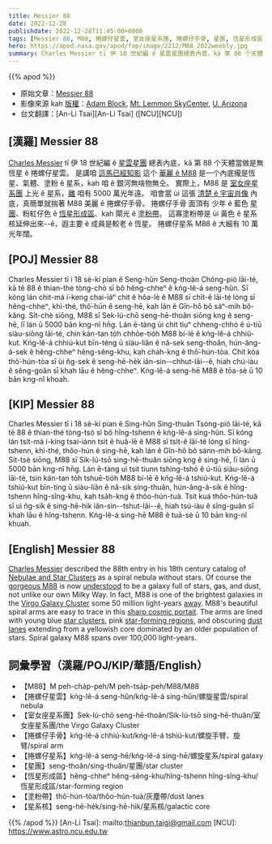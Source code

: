 ```yaml
---
title: Messier 88
date: 2022-12-28
publishdate: 2022-12-28T11:45:00+0800
tags: [Messier 88, M88, 捲螺仔星雲, 室女座星系團, 捲螺仔手骨, 星團, 恆星形成區, 塗粉帶, 星系核, 捲螺仔星系]
hero: https://apod.nasa.gov/apod/fap/image/2212/M88_2022weebly.jpg
summary: Charles Messier tī 伊 18 世紀編 ê 星雲星團總表內底，kā 第 88 个天體當做是無恆星 ê 捲螺仔星雲。
---
```


{{% apod %}}

- 原始文章：[Messier 88](https://apod.nasa.gov/apod/ap221228.html)
- 影像來源 kah [版權][copyright]：[Adam Block](http://www.caelumobservatory.com/index.html), [Mt. Lemmon SkyCenter](http://skycenter.arizona.edu/), [U. Arizona](http://www.as.arizona.edu/)
- 台文翻譯：[An-Li Tsai][An-Li Tsai] ([NCU][NCU])

## [漢羅] Messier 88
[Charles Messier][Charles Messier] tī 伊 18 世紀編 ê [星雲星團][Nebulae and Star Clusters] 總表內底，kā 第 88 个天體當做是無恆星 ê 捲螺仔星雲。
是講咱 [這馬已經知影][understood] 這个 [華麗 ê M88][gorgeous M88] 是一个內底攏是恆星、氣體、塗粉 ê 星系，kah 咱 ê 銀河無啥物無仝。
實際上，M88 是 [室女座星系團][Virgo Galaxy Cluster] 上光 ê 星系，[離][away] 咱有 5000 萬光年遠。
咱會當 ùi 這張 [清楚 ê 宇宙肖像][sharp cosmic portait] 內底，真簡單就揣著 M88 美麗 ê 捲螺仔手骨。
捲螺仔手骨 面頂有 少年 ê 藍色 [星團][star clusters]、粉紅仔色 ê [恆星形成區][star-forming regions]、kah 閘光 ê [塗粉帶][dust lanes]。
這寡塗粉帶是 ùi 黃色 ê 星系核延伸出來--ê，遐主要 ê 成員是較老 ê 恆星。
捲螺仔星系 M88 ê 大細有 10 萬光年闊。


## [POJ] Messier 88
Charles Messier tī i 18 sè-kí pian ê Seng-hûn Seng-thoân Chóng-pió lāi-té, kā tē 88 ê thian-thé tòng-chò sī bô hêng-chheⁿ ê kńg-lê-á seng-hûn.
Sī kóng lán chit-má í-keng chai-iáⁿ chit ê hôa-lē ê M88 sī chi̍t-ê lāi-té lóng sī hêng-chheⁿ, khì-thé, thô͘-hún ê seng-hē, kah lán ê Gîn-hô bô sáⁿ-mih bô-kâng.
Si̍t-chè siōng, M88 sī Sek-lú-chō seng-hē-thoân siōng kng ê seng-hē, lī lán ū  5000 bān kng-nî hn̄g.
Lán ē-tàng ùi chit tiuⁿ chheng-chhó ê ú-tiū siàu-siōng lāi-té, chin kán-tan to̍h chhōe-tio̍h M88 bí-lē ê kńg-lê-á chhiú-kut.
Kńg-lê-á chhiú-kut bīn-téng ū siàu-liân ê nâ-sek seng-thoân, hún-âng-á-sek ê hêng-chheⁿ hêng-sêng-khu, kah cha̍h-kng ê thô͘-hún-tòa.
Chit kóa thô͘-hún-tòa sī ùi n̂g-sek ê seng-hē-he̍k iân-sin--chhut-lâi--ê, hiah chú-iàu ê sêng-goân sī khah lāu ê hêng-chheⁿ.
Kńg-lê-á seng-hē M88 ê tōa-sè ū 10 bān kng-nî khoah.

## [KIP] Messier 88
Charles Messier tī i 18 sè-kí pian ê Sing-hûn Sing-thuân Tsóng-pió lāi-té, kā tē 88 ê thian-thé tòng-tsò sī bô hîng-tshenn ê kńg-lê-á sing-hûn.
Sī kóng lán tsit-má í-king tsai-iánn tsit ê huâ-lē ê M88 sī tsi̍t-ê lāi-té lóng sī hîng-tshenn, khì-thé, thôo-hún ê sing-hē, kah lán ê Gîn-hô bô sánn-mih bô-kâng.
Si̍t-tsè siōng, M88 sī Sik-lú-tsō sing-hē-thuân siōng kng ê sing-hē, lī lán ū  5000 bān kng-nî hn̄g.
Lán ē-tàng uì tsit tiunn tshing-tshó ê ú-tiū siàu-siōng lāi-té, tsin kán-tan to̍h tshuē-tio̍h M88 bí-lē ê kńg-lê-á tshiú-kut.
Kńg-lê-á tshiú-kut bīn-tíng ū siàu-liân ê nâ-sik sing-thuân, hún-âng-á-sik ê hîng-tshenn hîng-sîng-khu, kah tsa̍h-kng ê thôo-hún-tuà.
Tsit kuá thôo-hún-tuà sī uì n̂g-sik ê sing-hē-hi̍k iân-sin--tshut-lâi--ê, hiah tsú-iàu ê sîng-guân sī khah lāu ê hîng-tshenn.
Kńg-lê-á sing-hē M88 ê tuā-sè ū 10 bān kng-nî khuah.

## [English] Messier 88
[Charles Messier][Charles Messier] described the 88th entry in his 18th century catalog of [Nebulae and Star Clusters][Nebulae and Star Clusters] as a spiral nebula without stars.
Of course the [gorgeous M88][gorgeous M88] is now [understood][understood] to be a galaxy full of stars, gas, and dust, not unlike our own Milky Way.
In fact, M88 is one of the brightest galaxies in the [Virgo Galaxy Cluster][Virgo Galaxy Cluster] some 50 million light-years [away][away].
M88's beautiful spiral arms are easy to trace in this [sharp cosmic portait][sharp cosmic portait].
The arms are lined with young blue [star clusters][star clusters], pink [star-forming regions][star-forming regions], and obscuring [dust lanes][dust lanes] extending from a yellowish core dominated by an older population of stars.
Spiral galaxy M88 spans over 100,000 light-years.


## 詞彙學習（漢羅/POJ/KIP/華語/English）
- 【M88】M peh-cha̍p-peh/M peh-tsa̍p-peh/M88/M88
- 【捲螺仔星雲】kńg-lê-á seng-hûn/kńg-lê-á sing-hûn/螺旋星雲/spiral nebula
- 【室女座星系團】Sek-lú-chō seng-hē-thoân/Sik-lú-tsō sing-hē-thuân/室女座星系團/the Virgo Galaxy Cluster
- 【捲螺仔手骨】kńg-lê-á chhiú-kut/kńg-lê-á tshiú-kut/螺旋手臂、旋臂/spiral arm
- 【捲螺仔星系】kńg-lê-á seng-hē/kńg-lê-á sing-hē/螺旋星系/spiral galaxy
- 【星團】seng-thoân/sing-thuân/星團/star cluster
- 【恆星形成區】hêng-chheⁿ hêng-sêng-khu/hîng-tshenn hîng-sîng-khu/恆星形成區/star-forming region
- 【塗粉帶】thô͘-hún-tòa/thôo-hún-tuà/灰塵帶/dust lanes
- 【星系核】seng-hē-he̍k/sing-hē-hi̍k/星系核/galactic core


{{% /apod %}}
[An-Li Tsai]: mailto:thianbun.taigi@gmail.com
[NCU]: https://www.astro.ncu.edu.tw

[copyright]: https://apod.nasa.gov/apod/fap/lib/about_apod.html#srapply
[License]: https://creativecommons.org/licenses/by/2.0/


[Charles Messier]:https://www.nasa.gov/content/explore-the-night-sky-hubble-s-messier-catalog-bio
[Nebulae and Star Clusters]:https://www.flickr.com/photos/nasahubble/sets/72157687169041265
[gorgeous M88]:https://www.nasa.gov/feature/goddard/2018/messier-88
[understood]:https://apod.nasa.gov/apod/ap200430.html
[Virgo Galaxy Cluster]:http://www.atlasoftheuniverse.com/galgrps/vir.html
[away]:http://nedwww.ipac.caltech.edu/cgi-bin/nDistance?name=MESSIER+088
[sharp cosmic portait]:https://www.adamblockphotos.com/m88.html 
[star clusters]:https://apod.nasa.gov/apod/ap990402.html
[star-forming regions]:https://apod.nasa.gov/apod/ap080928.html
[dust lanes]:https://apod.nasa.gov/apod/ap090615.html

